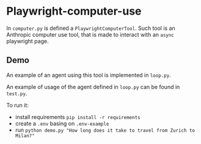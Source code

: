 # Playwright-computer-use

In `computer.py` is defined a `PlaywrightComputerTool`. Such tool is an Anthropic computer use tool, that is made to interact with an `async` playwright page.

## Demo

An example of an agent using this tool is implemented in `loop.py`.

An example of usage of the agent defined in `loop.py` can be found in `test.py`.

To run it:
* install requirements `pip install -r requirements`
* create a `.env` basing on `.env-example`
* run `python demo.py "How long does it take to travel from Zurich to Milan?"`
